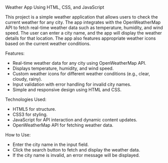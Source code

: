 Weather App Using HTML, CSS, and JavaScript

This project is a simple weather application that allows users to check the current weather for any city. The app integrates with the OpenWeatherMap API to fetch real-time weather data such as temperature, humidity, and wind speed. The user can enter a city name, and the app will display the weather details for that location. The app also features appropriate weather icons based on the current weather conditions.

Features:
- Real-time weather data for any city using OpenWeatherMap API.
- Displays temperature, humidity, and wind speed.
- Custom weather icons for different weather conditions (e.g., clear, cloudy, rainy).
- Input validation with error handling for invalid city names.
- Simple and responsive design using HTML and CSS.

Technologies Used:
- HTML5 for structure.
- CSS3 for styling.
- JavaScript for API interaction and dynamic content updates.
- OpenWeatherMap API for fetching weather data.

How to Use:
- Enter the city name in the input field.
- Click the search button to fetch and display the weather data.
- If the city name is invalid, an error message will be displayed.

